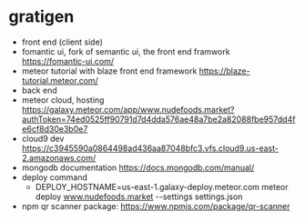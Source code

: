 # gratigen
* front end (client side)
 * fomantic ui, fork of semantic ui, the front end framwork https://fomantic-ui.com/
 * meteor tutorial with blaze front end framework https://blaze-tutorial.meteor.com/
* back end 
 * meteor cloud, hosting https://galaxy.meteor.com/app/www.nudefoods.market?authToken=74ed0525ff90791d7d4dda576ae48a7be2a82088fbe957dd4fe6cf8d30e3b0e7
 * cloud9 dev https://c3945590a0864498ad436aa87048bfc3.vfs.cloud9.us-east-2.amazonaws.com/
 * mongodb documentation https://docs.mongodb.com/manual/
 * deploy command 
   * DEPLOY_HOSTNAME=us-east-1.galaxy-deploy.meteor.com meteor deploy www.nudefoods.market --settings settings.json
 * npm qr scanner package: https://www.npmjs.com/package/qr-scanner
